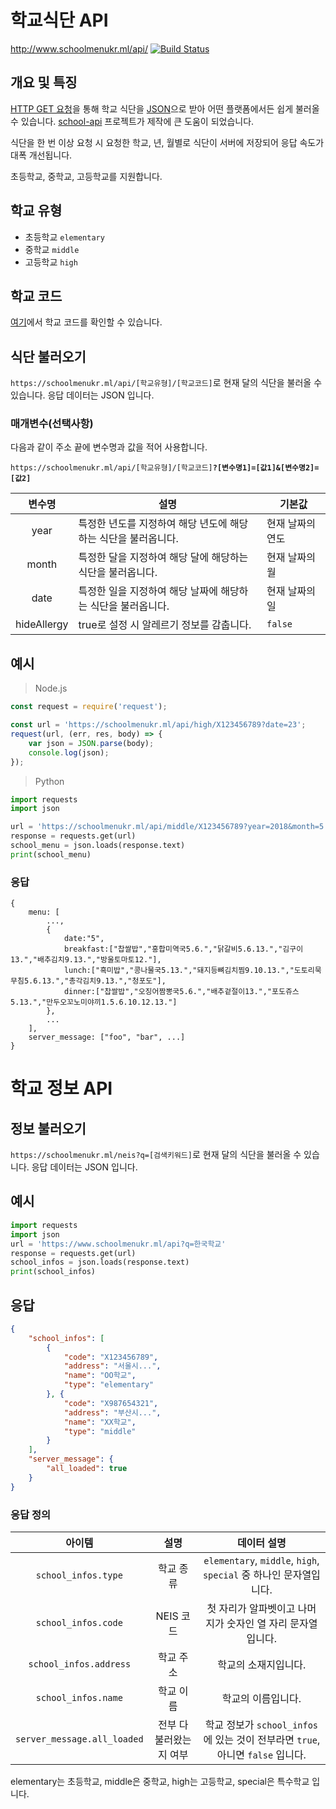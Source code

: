 # 학교식단 API 
http://www.schoolmenukr.ml/api/
[![Build Status](https://travis-ci.org/5d-jh/school-menu-api.svg?branch=master)](https://travis-ci.org/5d-jh/school-menu-api)

## 개요 및 특징
[HTTP GET 요청](https://opentutorials.org/course/3385/21674)을 통해 학교 식단을 [JSON](https://opentutorials.org/course/1375/6844)으로 받아 어떤 플랫폼에서든 쉽게 불러올 수 있습니다.
[school-api](https://github.com/agemor/school-api) 프로젝트가 제작에 큰 도움이 되었습니다.

식단을 한 번 이상 요청 시 요청한 학교, 년, 월별로 식단이 서버에 저장되어 응답 속도가 대폭 개선됩니다.

초등학교, 중학교, 고등학교를 지원합니다.

## 학교 유형
 * 초등학교 <code>elementary</code>
 * 중학교 <code>middle</code>
 * 고등학교 <code>high</code>

## 학교 코드
[여기](http://www.schoolcodekr.ml/app)에서 학교 코드를 확인할 수 있습니다.

## 식단 불러오기
`https://schoolmenukr.ml/api/[학교유형]/[학교코드]`로 현재 달의 식단을 불러올 수 있습니다. 응답 데이터는 JSON 입니다.

### 매개변수(선택사항)
다음과 같이 주소 끝에 변수명과 값을 적어 사용합니다.

<code>https://<span></span>schoolmenukr.<span></span>ml/api/[학교유형]/[학교코드]<strong>?[변수명1]=[값1]&[변수명2]=[값2]</strong></code>

| 변수명 | 설명 | 기본값 |
| :------: | ------ | ------ |
| year | 특정한 년도를 지정하여 해당 년도에 해당하는 식단을 불러옵니다. | 현재 날짜의 연도 | 
| month | 특정한 달을 지정하여 해당 달에 해당하는 식단을 불러옵니다. | 현재 날짜의 월 |
| date | 특정한 일을 지정하여 해당 날짜에 해당하는 식단을 불러옵니다. | 현재 날짜의 일 |
| hideAllergy | true로 설정 시 알레르기 정보를 감춥니다. | <code>false</code> |

## 예시
 > Node.js
```javascript
const request = require('request');

const url = 'https://schoolmenukr.ml/api/high/X123456789?date=23';
request(url, (err, res, body) => {
    var json = JSON.parse(body);
    console.log(json);
});
```
 > Python
```python
import requests
import json

url = 'https://schoolmenukr.ml/api/middle/X123456789?year=2018&month=5'
response = requests.get(url)
school_menu = json.loads(response.text)
print(school_menu)
```

### 응답
```
{
    menu: [
        ...,
        {
            date:"5",
            breakfast:["찹쌀밥","홍합미역국5.6.","닭갈비5.6.13.","김구이13.","배추김치9.13.","방울토마토12."],
            lunch:["흑미밥","콩나물국5.13.","돼지등뼈김치찜9.10.13.","도토리묵무침5.6.13.","총각김치9.13.","청포도"],
            dinner:["찹쌀밥","오징어짬뽕국5.6.","배추겉절이13.","포도쥬스5.13.","만두오꼬노미야끼1.5.6.10.12.13."]
        },
        ...
    ],
    server_message: ["foo", "bar", ...]
}
```

# 학교 정보 API
## 정보 불러오기
`https://schoolmenukr.ml/neis?q=[검색키워드]`로 현재 달의 식단을 불러올 수 있습니다. 응답 데이터는 JSON 입니다.

## 예시
```python
import requests
import json
url = 'https://www.schoolmenukr.ml/api?q=한국학교'
response = requests.get(url)
school_infos = json.loads(response.text)
print(school_infos)
```

## 응답
```json
{
    "school_infos": [
        {
            "code": "X123456789",
            "address": "서울시...",
            "name": "OO학교",
            "type": "elementary"
        }, {
            "code": "X987654321",
            "address": "부산시...",
            "name": "XX학교",
            "type": "middle"
        }
    ],
    "server_message": {
        "all_loaded": true
    }
}
```

### 응답 정의
|아이템|설명|데이터 설명|
|:--:|:--:|:--:|
|`school_infos.type`|학교 종류|`elementary`, `middle`, `high`, `special` 중 하나인 문자열입니다.|
|`school_infos.code`|NEIS 코드|첫 자리가 알파벳이고 나머지가 숫자인 열 자리 문자열입니다.|
|`school_infos.address`|학교 주소|학교의 소재지입니다.|
|`school_infos.name`|학교 이름|학교의 이름입니다.|
|`server_message.all_loaded`|전부 다 불러왔는지 여부|학교 정보가 `school_infos`에 있는 것이 전부라면 `true`, 아니면 `false` 입니다.|

elementary는 초등학교, middle은 중학교, high는 고등학교, special은 특수학교 입니다.
